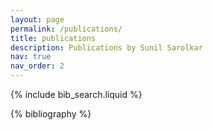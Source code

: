 ```yaml
---
layout: page
permalink: /publications/
title: publications
description: Publications by Sunil Sarolkar
nav: true
nav_order: 2
---
```


<!-- _pages/publications.md -->

<!-- Bibsearch Feature -->

{% include bib_search.liquid %}

<div class="publications">

{% bibliography %}

</div>
